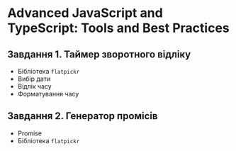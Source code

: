 # Advanced JavaScript and TypeScript: Tools and Best Practices

## Завдання 1. Таймер зворотного відліку

- Бібліотека `flatpickr`
- Вибір дати
- Відлік часу
- Форматування часу

## Завдання 2. Генератор промісів

- Promise
- Бібліотека `flatpickr`
